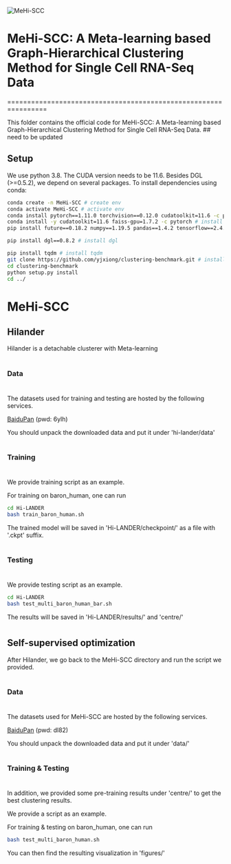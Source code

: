 ![MeHi-SCC](https://user-images.githubusercontent.com/110893478/184567421-4f9dcca8-3ee0-4257-b7f3-14c6d7882bef.png)
#
# MeHi-SCC: A Meta-learning based Graph-Hierarchical Clustering Method for Single Cell RNA-Seq Data
================================================================

This folder contains the official code for MeHi-SCC: A Meta-learning based Graph-Hierarchical Clustering Method for Single Cell RNA-Seq Data. ## need to be updated
##
## Setup

We use python 3.8. The CUDA version needs to be 11.6. Besides DGL (>=0.5.2), we depend on several packages. To install dependencies using conda:
```bash
conda create -n MeHi-SCC # create env
conda activate MeHi-SCC # activate env
conda install pytorch==1.11.0 torchvision==0.12.0 cudatoolkit=11.6 -c pytorch # install pytorch 1.11 version
conda install -y cudatoolkit=11.6 faiss-gpu=1.7.2 -c pytorch # install faiss gpu version matching cuda 11.6
pip install future==0.18.2 numpy==1.19.5 pandas==1.4.2 tensorflow==2.4.4 umap-learn==0.5.3 scipy==1.5.3 sklearn

pip install dgl==0.8.2 # install dgl

pip install tqdm # install tqdm
git clone https://github.com/yjxiong/clustering-benchmark.git # install clustering-benchmark for evaluation
cd clustering-benchmark
python setup.py install
cd ../
```
#
# MeHi-SCC

## Hilander

Hilander is a detachable clusterer with Meta-learning
#
### Data
#
The datasets used for training and testing are hosted by the following services.

[BaiduPan](https://pan.baidu.com/s/11t4Likcz-Yj0kMbdYSjqOA) (pwd: 6ylh)

You should unpack the downloaded data and put it under 'hi-lander/data'
#
### Training
#
We provide training script as an example.

For training on baron_human, one can run

```bash
cd Hi-LANDER
bash train_baron_human.sh
```

The trained model will be saved in 'Hi-LANDER/checkpoint/' as a file with '.ckpt' suffix.

#
### Testing
#
We provide testing script as an example.

```bash
cd Hi-LANDER
bash test_multi_baron_human_bar.sh
```
The results will be saved in 'Hi-LANDER/results/' and 'centre/'

#
## Self-supervised optimization

After Hilander, we go back to the MeHi-SCC directory and run the script we provided.
#
### Data
#
The datasets used for MeHi-SCC are hosted by the following services.

[BaiduPan](https://pan.baidu.com/s/1EXgsVMNyjegV6wrDdmw0fw) (pwd: dl82)

You should unpack the downloaded data and put it under 'data/'
#
### Training & Testing
#
In addition, we provided some pre-training results under 'centre/' to get the best clustering results.

We provide a script as an example.

For training & testing on baron_human, one can run
```bash
bash test_multi_baron_human.sh
```

You can then find the resulting visualization in 'figures/'
